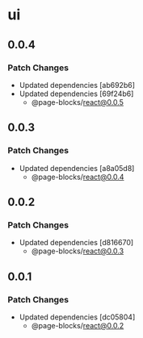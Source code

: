 # ui

## 0.0.4

### Patch Changes

- Updated dependencies [ab692b6]
- Updated dependencies [69f24b6]
  - @page-blocks/react@0.0.5

## 0.0.3

### Patch Changes

- Updated dependencies [a8a05d8]
  - @page-blocks/react@0.0.4

## 0.0.2

### Patch Changes

- Updated dependencies [d816670]
  - @page-blocks/react@0.0.3

## 0.0.1

### Patch Changes

- Updated dependencies [dc05804]
  - @page-blocks/react@0.0.2
